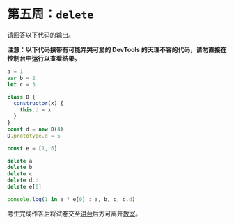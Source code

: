 # 第五周：`delete`

请回答以下代码的输出。

**注意：以下代码挟带有可能弄哭可爱的 DevTools 的天理不容的代码，请勿直接在控制台中运行以查看结果。**

```js
a = 1
var b = 2
let c = 3

class D {
  constructor(x) {
    this.d = x
  }
}
const d = new D(4)
D.prototype.d = 5

const e = [1, 6]

delete a
delete b
delete c
delete d.d
delete e[0]

console.log(1 in e ? e[0] : a, b, c, d.d)
```

考生完成作答后将试卷交至[讲台](https://docs.qq.com/form/fill/DS1JjbkhUR3BpQUp6)后方可离开[教室](https://developer.mozilla.org/zh-CN/docs/Web/JavaScript/Reference/Operators/delete)。
